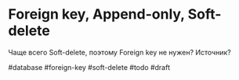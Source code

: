 # Foreign key, Append-only, Soft-delete

Чаще всего Soft-delete, поэтому Foreign key не нужен?
Источник?

#database #foreign-key #soft-delete #todo
#draft